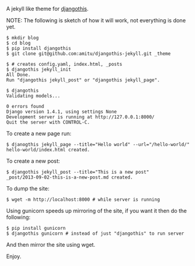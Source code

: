 A jekyll like theme for
[djangothis](https://github.com/amitu/djangothis).

NOTE: The following is sketch of how it will work, not everything is
done yet.

```shell
$ mkdir blog
$ cd blog
$ pip install djangothis
$ git clone git@github.com:amitu/djangothis-jekyll.git _theme

$ # creates config.yaml, index.html, _posts
$ djangothis jekyll_init
All Done.
Run "djangothis jekyll_post" or "djangothis jekyll_page".

$ djangothis 
Validating models...

0 errors found
Django version 1.4.1, using settings None
Development server is running at http://127.0.0.1:8000/
Quit the server with CONTROL-C.
```

To create a new page run:

```shell
$ djanogthis jekyll_page --title="Hello world" --url="/hello-world/"
hello-world/index.html created.
```

To create a new post:

```shell
$ djangothis jekyll_post --title="This is a new post"
_post/2013-09-02-this-is-a-new-post.md created.
```

To dump the site:

```shell
$ wget -m http://localhost:8000 # while server is running
```

Using gunicorn speeds up mirroring of the site, if you want it then do
the following:

```shell
$ pip install gunicorn
$ djangothis gunicorn # instead of just "djangothis" to run server
```

And then mirror the site using wget.

Enjoy.
